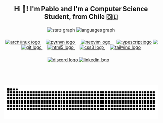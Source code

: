 <h2 align="center">Hi 👋! I'm Pablo and I'm a Computer Science Student, from Chile 🇨🇱</h2>

###

<div align="center">
  <img src="https://github-readme-stats.vercel.app/api?username=PabloCruzval&hide_title=false&hide_rank=false&show_icons=true&include_all_commits=true&count_private=true&disable_animations=false&theme=tokyonight&locale=en&hide_border=true" height="150" alt="stats graph"  />
  <img src="https://github-readme-stats.vercel.app/api/top-langs?username=PabloCruzval&locale=en&hide_title=false&layout=compact&card_width=320&langs_count=5&theme=tokyonight&hide_border=true" height="150" alt="languages graph"  />
</div>

###

<img align="right" height="150" src="https://media.tenor.com/PMR9b71INVcAAAAM/111.gif"  />

###

<div align="center">
  <a href="https://archlinux.org/" target="_blank">
    <img src="https://www.vectorlogo.zone/logos/archlinux/archlinux-icon.svg" height="30" alt="arch linux logo"  />
  </a>
  <img width="12" />
  <a href="https://www.python.org/" target="_blank">
    <img src="https://cdn.jsdelivr.net/gh/devicons/devicon/icons/python/python-original.svg" height="30" alt="python logo"  />
  </a>
  <img width="12" />
  <a href="https://neovim.io/" target="_blank">
    <img src="https://www.vectorlogo.zone/logos/neovimio/neovimio-icon.svg" height="30" alt="neovim logo" />
  </a>
  <img width="12" />
  <a href="https://www.typescriptlang.org/" target="_blank">
    <img src="https://cdn.jsdelivr.net/gh/devicons/devicon/icons/typescript/typescript-original.svg" height="30" alt="typescript logo"  />
  </a>
  <img width="12" />
  <a href="https://git-scm.com/" target="_blank">
    <img src="https://cdn.jsdelivr.net/gh/devicons/devicon/icons/git/git-original.svg" height="30" alt="git logo"  />
  </a>
  <img width="12" />
  <a href="https://www.w3.org/" target="_blank">
    <img src="https://cdn.jsdelivr.net/gh/devicons/devicon/icons/html5/html5-original.svg" height="30" alt="html5 logo"  />
  </a>
  <img width="12" />
  <a href="https://www.w3.org/" target="_blank">
    <img src="https://cdn.jsdelivr.net/gh/devicons/devicon/icons/css3/css3-original.svg" height="30" alt="css3 logo"  />
  </a>
  <img width="12" />
  <a href="https://tailwindcss.com/" target="_blank">
    <img src="https://tailwindcss.com/_next/static/media/tailwindcss-mark.d52e9897.svg" height="25" alt="tailwind logo"  />
  </a>
</div>

###

<div align="center">
  <a href="https://discord.com/users/905560294418432021" target="_blank">
    <img src="https://img.shields.io/static/v1?message=Discord&logo=discord&label=&color=7289DA&logoColor=white&labelColor=&style=for-the-badge" height="35" alt="discord logo"  />
  </a>
  <a href="https://www.linkedin.com/in/pablocruzval/" target="_blank">
    <img src="https://img.shields.io/static/v1?message=LinkedIn&logo=linkedin&label=&color=0077B5&logoColor=white&labelColor=&style=for-the-badge" height="35" alt="linkedin logo"  />
  </a>
</div>

###

<br clear="both">

<img src="https://raw.githubusercontent.com/PabloCruzval/PabloCruzval/output/snake.svg" alt="Snake animation" />

###

